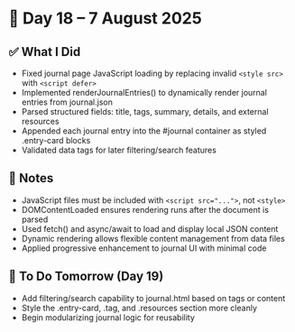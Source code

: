 # 📅 Day 18 – 7 August 2025

## ✅ What I Did

- Fixed journal page JavaScript loading by replacing invalid `<style src>` with `<script defer>`
- Implemented renderJournalEntries() to dynamically render journal entries from journal.json
- Parsed structured fields: title, tags, summary, details, and external resources
- Appended each journal entry into the #journal container as styled .entry-card blocks
- Validated data tags for later filtering/search features

## 🧠 Notes

- JavaScript files must be included with `<script src="...">`, not `<style>`
- DOMContentLoaded ensures rendering runs after the document is parsed
- Used fetch() and async/await to load and display local JSON content
- Dynamic rendering allows flexible content management from data files
- Applied progressive enhancement to journal UI with minimal code

## 🚀 To Do Tomorrow (Day 19)

- Add filtering/search capability to journal.html based on tags or content
- Style the .entry-card, .tag, and .resources section more cleanly
- Begin modularizing journal logic for reusability